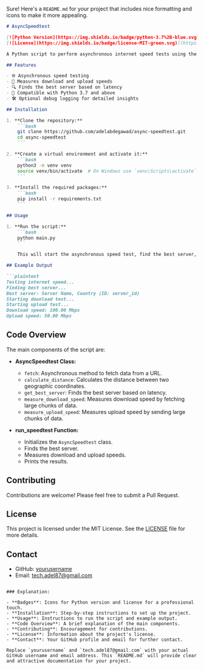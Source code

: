 Sure! Here's a `README.md` for your project that includes nice formatting and icons to make it more appealing.

```markdown
# AsyncSpeedtest

[![Python Version](https://img.shields.io/badge/python-3.7%2B-blue.svg)](https://www.python.org/downloads/release/python-370/)
[![License](https://img.shields.io/badge/license-MIT-green.svg)](https://opensource.org/licenses/MIT)

A Python script to perform asynchronous internet speed tests using the `aiohttp` library. This tool measures download and upload speeds and finds the best server for testing based on latency.

## Features

- 🌐 Asynchronous speed testing
- 🚀 Measures download and upload speeds
- 🔍 Finds the best server based on latency
- 🐍 Compatible with Python 3.7 and above
- 🛠️ Optional debug logging for detailed insights

## Installation

1. **Clone the repository:**
    ```bash
    git clone https://github.com/adelabdegawad/async-speedtest.git
    cd async-speedtest
    ```

2. **Create a virtual environment and activate it:**
    ```bash
    python3 -m venv venv
    source venv/bin/activate  # On Windows use `venv\Scripts\activate`
    ```

3. **Install the required packages:**
    ```bash
    pip install -r requirements.txt
    ```

## Usage

1. **Run the script:**
    ```bash
    python main.py
    ```

    This will start the asynchronous speed test, find the best server, and measure the download and upload speeds.

## Example Output

```plaintext
Testing internet speed...
Finding best server...
Best server: Server Name, Country (ID: server_id)
Starting download test...
Starting upload test...
Download speed: 100.00 Mbps
Upload speed: 50.00 Mbps
```

## Code Overview

The main components of the script are:

- **AsyncSpeedtest Class:**
    - `fetch`: Asynchronous method to fetch data from a URL.
    - `calculate_distance`: Calculates the distance between two geographic coordinates.
    - `get_best_server`: Finds the best server based on latency.
    - `measure_download_speed`: Measures download speed by fetching large chunks of data.
    - `measure_upload_speed`: Measures upload speed by sending large chunks of data.

- **run_speedtest Function:**
    - Initializes the `AsyncSpeedtest` class.
    - Finds the best server.
    - Measures download and upload speeds.
    - Prints the results.

## Contributing

Contributions are welcome! Please feel free to submit a Pull Request.

## License

This project is licensed under the MIT License. See the [LICENSE](LICENSE) file for more details.

## Contact

- GitHub: [yourusername](https://github.com/abdelgawad)
- Email: [tech.adel87@gmail.com](mailto:tech.adel87@gmail.com)
```

### Explanation:

- **Badges**: Icons for Python version and license for a professional touch.
- **Installation**: Step-by-step instructions to set up the project.
- **Usage**: Instructions to run the script and example output.
- **Code Overview**: A brief explanation of the main components.
- **Contributing**: Encouragement for contributions.
- **License**: Information about the project's license.
- **Contact**: Your GitHub profile and email for further contact.

Replace `yourusername` and `tech.adel87@gmail.com` with your actual GitHub username and email address. This `README.md` will provide clear and attractive documentation for your project.